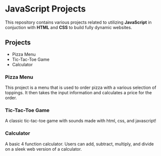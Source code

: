 # JavaScript Projects
This repository contains various projects related to utilizing **JavaScript** in conjuction with **HTML** and **CSS** to build fully dynamic websites.

## Projects
* Pizza Menu
* Tic-Tac-Toe Game
* Calculator

### Pizza Menu
This project is a menu that is used to order pizza with a various selection of toppings. It then takes the input information and calculates a price for the order.

### Tic-Tac-Toe Game
A classic tic-tac-toe game with sounds made with html, css, and javascript!

### Calculator
A basic 4 function calculator. Users can add, subtract, multiply, and divide on a sleek web version of a calculator.
